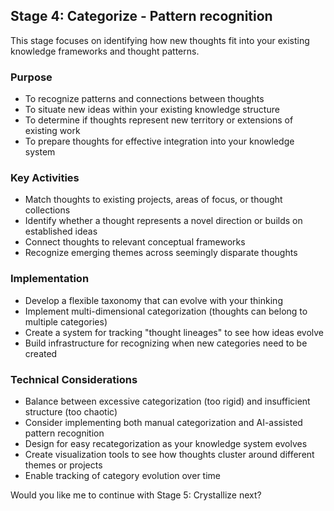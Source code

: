 ## Stage 4: Categorize - Pattern recognition

This stage focuses on identifying how new thoughts fit into your existing knowledge frameworks and thought patterns.

### Purpose
- To recognize patterns and connections between thoughts
- To situate new ideas within your existing knowledge structure
- To determine if thoughts represent new territory or extensions of existing work
- To prepare thoughts for effective integration into your knowledge system

### Key Activities
- Match thoughts to existing projects, areas of focus, or thought collections
- Identify whether a thought represents a novel direction or builds on established ideas
- Connect thoughts to relevant conceptual frameworks
- Recognize emerging themes across seemingly disparate thoughts

### Implementation
- Develop a flexible taxonomy that can evolve with your thinking
- Implement multi-dimensional categorization (thoughts can belong to multiple categories)
- Create a system for tracking "thought lineages" to see how ideas evolve
- Build infrastructure for recognizing when new categories need to be created

### Technical Considerations
- Balance between excessive categorization (too rigid) and insufficient structure (too chaotic)
- Consider implementing both manual categorization and AI-assisted pattern recognition
- Design for easy recategorization as your knowledge system evolves
- Create visualization tools to see how thoughts cluster around different themes or projects
- Enable tracking of category evolution over time

Would you like me to continue with Stage 5: Crystallize next?